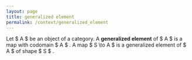 ```yaml
---
layout: page
title: generalized element
permalink: /context/generalized_element
---
```

Let $ A $ be an object of a category. A **generalized element** of $ A $ is a map with codomain $ A $ . A map $ S \to A $ is a generalized element of $ A $ of shape $ S $ .
